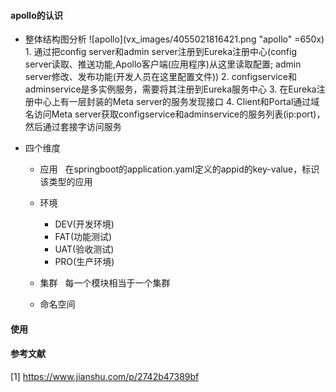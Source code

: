 #### apollo的认识

  -  整体结构图分析
     ![apollo](vx_images/4055021816421.png "apollo" =650x)
    1. 通过把config server和admin server注册到Eureka注册中心(config server读取、推送功能,Apollo客户端(应用程序)从这里读取配置; admin server修改、发布功能(开发人员在这里配置文件))
    2. configservice和adminservice是多实例服务，需要将其注册到Eureka服务中心
    3. 在Eureka注册中心上有一层封装的Meta server的服务发现接口
    4. Client和Portal通过域名访问Meta server获取configservice和adminservice的服务列表(ip:port)，然后通过套接字访问服务

  - 四个维度
    - 应用
      &nbsp;&nbsp;在springboot的application.yaml定义的appid的key-value，标识该类型的应用
    - 环境
      - DEV(开发环境)
      - FAT(功能测试)
      - UAT(验收测试)
      - PRO(生产环境)

    - 集群
      &nbsp;&nbsp;每一个模块相当于一个集群
    - 命名空间

#### 使用

#### 参考文献
[1] https://www.jianshu.com/p/2742b47389bf
